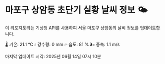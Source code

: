 
# 마포구 상암동 초단기 실황 날씨 정보 🌤️

이 리포지토리는 기상청 API를 사용하여 서울 마포구 상암동의 날씨 정보를 업데이트합니다. 

🌡️ 기온: 21.1 ℃
💧 강수량: 0 mm
💦 습도: 81 %
🌬️ 풍속: 1.1 m/s

마지막 업데이트 시각: 2025년 06월 14일 07시 10분    
